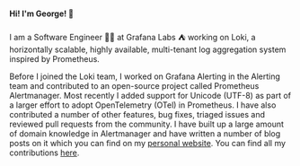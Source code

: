 #### Hi! I'm George! 👋

I am a Software Engineer 👨‍💻 at Grafana Labs ⛺️ working on Loki, a horizontally scalable, highly available, multi-tenant log aggregation system inspired by Prometheus.

Before I joined the Loki team, I worked on Grafana Alerting in the Alerting team and contributed to an open-source project called Prometheus Alertmanager. Most recently I added support for Unicode (UTF-8) as part of a larger effort to adopt OpenTelemetry (OTel) in Prometheus. I have also contributed a number of other features, bug fixes, triaged issues and reviewed pull requests from the community. I have built up a large amount of domain knowledge in Alertmanager and have written a number of blog posts on it which you can find on my [personal website](https://www.grobinson.net). You can find all my contributions [here](https://github.com/prometheus/alertmanager/pulls?q=is%3Apr+author%3Agrobinson-grafana+).
